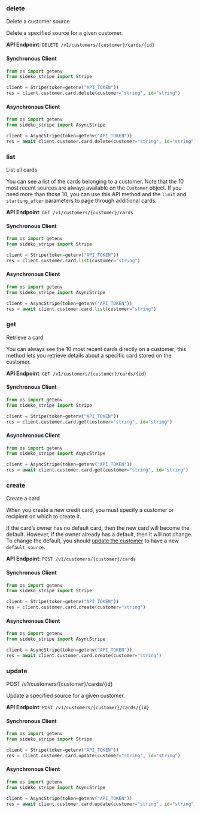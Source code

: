 
### delete <a name="delete"></a>
Delete a customer source

<p>Delete a specified source for a given customer.</p>

**API Endpoint**: `DELETE /v1/customers/{customer}/cards/{id}`

#### Synchronous Client

```python
from os import getenv
from sideko_stripe import Stripe

client = Stripe(token=getenv("API_TOKEN"))
res = client.customer.card.delete(customer="string", id="string")
```

#### Asynchronous Client

```python
from os import getenv
from sideko_stripe import AsyncStripe

client = AsyncStripe(token=getenv("API_TOKEN"))
res = await client.customer.card.delete(customer="string", id="string")
```

### list <a name="list"></a>
List all cards

<p>You can see a list of the cards belonging to a customer.
Note that the 10 most recent sources are always available on the <code>Customer</code> object.
If you need more than those 10, you can use this API method and the <code>limit</code> and <code>starting_after</code> parameters to page through additional cards.</p>

**API Endpoint**: `GET /v1/customers/{customer}/cards`

#### Synchronous Client

```python
from os import getenv
from sideko_stripe import Stripe

client = Stripe(token=getenv("API_TOKEN"))
res = client.customer.card.list(customer="string")
```

#### Asynchronous Client

```python
from os import getenv
from sideko_stripe import AsyncStripe

client = AsyncStripe(token=getenv("API_TOKEN"))
res = await client.customer.card.list(customer="string")
```

### get <a name="get"></a>
Retrieve a card

<p>You can always see the 10 most recent cards directly on a customer; this method lets you retrieve details about a specific card stored on the customer.</p>

**API Endpoint**: `GET /v1/customers/{customer}/cards/{id}`

#### Synchronous Client

```python
from os import getenv
from sideko_stripe import Stripe

client = Stripe(token=getenv("API_TOKEN"))
res = client.customer.card.get(customer="string", id="string")
```

#### Asynchronous Client

```python
from os import getenv
from sideko_stripe import AsyncStripe

client = AsyncStripe(token=getenv("API_TOKEN"))
res = await client.customer.card.get(customer="string", id="string")
```

### create <a name="create"></a>
Create a card

<p>When you create a new credit card, you must specify a customer or recipient on which to create it.</p>

<p>If the card’s owner has no default card, then the new card will become the default.
However, if the owner already has a default, then it will not change.
To change the default, you should <a href="/docs/api#update_customer">update the customer</a> to have a new <code>default_source</code>.</p>

**API Endpoint**: `POST /v1/customers/{customer}/cards`

#### Synchronous Client

```python
from os import getenv
from sideko_stripe import Stripe

client = Stripe(token=getenv("API_TOKEN"))
res = client.customer.card.create(customer="string")
```

#### Asynchronous Client

```python
from os import getenv
from sideko_stripe import AsyncStripe

client = AsyncStripe(token=getenv("API_TOKEN"))
res = await client.customer.card.create(customer="string")
```

### update <a name="update"></a>
POST /v1/customers/{customer}/cards/{id}

<p>Update a specified source for a given customer.</p>

**API Endpoint**: `POST /v1/customers/{customer}/cards/{id}`

#### Synchronous Client

```python
from os import getenv
from sideko_stripe import Stripe

client = Stripe(token=getenv("API_TOKEN"))
res = client.customer.card.update(customer="string", id="string")
```

#### Asynchronous Client

```python
from os import getenv
from sideko_stripe import AsyncStripe

client = AsyncStripe(token=getenv("API_TOKEN"))
res = await client.customer.card.update(customer="string", id="string")
```
